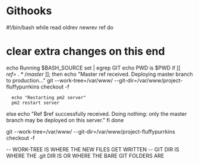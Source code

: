 # Githooks

#!/bin/bash
while read oldrev newrev ref
do
# clear extra changes on this end
echo Running $BASH_SOURCE
set | egrep GIT
echo PWD is $PWD
  if [[ $ref =~ .*/master$ ]];
    then
      echo "Master ref received.  Deploying master branch to production..."
      git --work-tree=/var/www/ --git-dir=/var/www/project-fluffypurrkins checkout -f

      echo "Restarting pm2 server"
      pm2 restart server
  else
   echo "Ref $ref successfully received.  Doing nothing: only the master branch may be deployed on this server." 
  fi
done

 git --work-tree=/var/www/ --git-dir=/var/www/project-fluffypurrkins checkout -f

 -- WORK-TREE IS WHERE THE NEW FILES GET WRITTEN
 -- GIT DIR IS WHERE THE .git DIR IS OR WHERE THE BARE GIT FOLDERS ARE